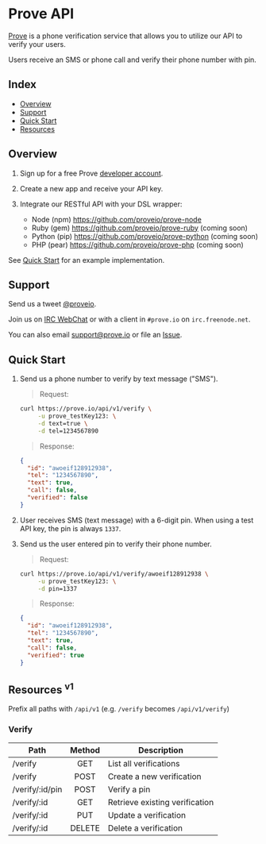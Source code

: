 # Prove API

[Prove](http://prove.io) is a phone verification service that allows you to utilize our API to verify your users.

Users receive an SMS or phone call and verify their phone number with pin.


## Index

* [Overview](#overview)
* [Support](#support)
* [Quick Start](#quick-start)
* [Resources](#resources)


## Overview

1. Sign up for a free Prove [developer account](http://prove.io/signup).

2. Create a new app and receive your API key.

3. Integrate our RESTful API with your DSL wrapper:
    * Node (npm) <https://github.com/proveio/prove-node>
    * Ruby (gem) <https://github.com/proveio/prove-ruby> (coming soon)
    * Python (pip) <https://github.com/proveio/prove-python> (coming soon)
    * PHP (pear) <https://github.com/proveio/prove-php> (coming soon)

See [Quick Start](#quick-start) for an example implementation.


## Support

Send us a tweet [@proveio](http://twitter.com/proveio).

Join us on [IRC WebChat](http://webchat.freenode.net/?channels=prove.io) or with a client in `#prove.io` on `irc.freenode.net`.

You can also email <support@prove.io> or file an [Issue](https://github.com/proveio/prove-api/issues/new).


## Quick Start

1. Send us a phone number to verify by text message ("SMS").

    > Request:

    ```bash
    curl https://prove.io/api/v1/verify \
         -u prove_testKey123: \
         -d text=true \
         -d tel=1234567890
    ```

    > Response:

    ```json
    {
      "id": "awoeif128912938",
      "tel": "1234567890",
      "text": true,
      "call": false,
      "verified": false
    }
    ```

2. User receives SMS (text message) with a 6-digit pin.  When using a test API key, the pin is always `1337`.

3. Send us the user entered pin to verify their phone number.

    > Request:

    ```bash
    curl https://prove.io/api/v1/verify/awoeif128912938 \
         -u prove_testKey123: \
         -d pin=1337
    ```

    > Response:

    ```json
    {
      "id": "awoeif128912938",
      "tel": "1234567890",
      "text": true,
      "call": false,
      "verified": true
    }
    ```


## Resources <sup>v1</sup>

Prefix all paths with `/api/v1` (e.g. `/verify` becomes `/api/v1/verify`)

### Verify

| Path            | Method | Description                    |
| --------------- |:------:| ------------------------------ |
| /verify         | GET    | List all verifications         |
| /verify         | POST   | Create a new verification      |
| /verify/:id/pin | POST   | Verify a pin                   |
| /verify/:id     | GET    | Retrieve existing verification |
| /verify/:id     | PUT    | Update a verification          |
| /verify/:id     | DELETE | Delete a verification          |
